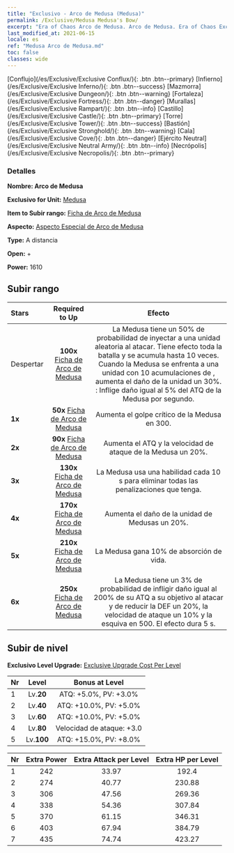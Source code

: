 ```yaml
---
title: "Exclusivo - Arco de Medusa (Medusa)"
permalink: /Exclusive/Medusa Medusa's Bow/
excerpt: "Era of Chaos Arco de Medusa. Arco de Medusa. Era of Chaos Exclusivo Arco de Medusa. Medusa Exclusivo."
last_modified_at: 2021-06-15
locale: es
ref: "Medusa Arco de Medusa.md"
toc: false
classes: wide
---
```

 [Conflujo](/es/Exclusive/Exclusive Conflux/){: .btn .btn--primary} [Infierno](/es/Exclusive/Exclusive Inferno/){: .btn .btn--success} [Mazmorra](/es/Exclusive/Exclusive Dungeon/){: .btn .btn--warning} [Fortaleza](/es/Exclusive/Exclusive Fortress/){: .btn .btn--danger} [Murallas](/es/Exclusive/Exclusive Rampart/){: .btn .btn--info} [Castillo](/es/Exclusive/Exclusive Castle/){: .btn .btn--primary} [Torre](/es/Exclusive/Exclusive Tower/){: .btn .btn--success} [Bastión](/es/Exclusive/Exclusive Stronghold/){: .btn .btn--warning} [Cala](/es/Exclusive/Exclusive Cove/){: .btn .btn--danger} [Ejército Neutral](/es/Exclusive/Exclusive Neutral Army/){: .btn .btn--info} [Necrópolis](/es/Exclusive/Exclusive Necropolis/){: .btn .btn--primary} 

### Detalles
 **Nombre: Arco de Medusa** 

 **Exclusivo for Unit:** [Medusa](/es/units/Medusa/) 

 **Item to Subir rango:** [Ficha de Arco de Medusa](/ItemsES/con_991/)

 **Aspecto:** [Aspecto Especial de Arco de Medusa](/ItemsES/con_659/)

 **Type:** A distancia

 **Open:** +

 **Power:** 1610

## Subir rango

  |     Stars    |  Required to Up | Efecto |
  |:-------------|:---------------:|:---------------:|
  |  Despertar  | **100x** [Ficha de Arco de Medusa](/ItemsES/con_991/) | La Medusa tiene un 50% de probabilidad de inyectar <Veneno de serpiente> a una unidad aleatoria al atacar. Tiene efecto toda la batalla y se acumula hasta 10 veces. Cuando la Medusa se enfrenta a una unidad con 10 acumulaciones de <Veneno de serpiente>, aumenta el daño de la unidad un 30%. <Veneno de serpiente>: Inflige daño igual al 5% del ATQ de la Medusa por segundo. |
  | **1x** <i class="fas fa-star"/> | **50x** [Ficha de Arco de Medusa](/ItemsES/con_991/) | Aumenta el golpe crítico de la Medusa en 300. |
  | **2x** <i class="fas fa-star"/> | **90x** [Ficha de Arco de Medusa](/ItemsES/con_991/) | Aumenta el ATQ y la velocidad de ataque de la Medusa un 20%. |
  | **3x** <i class="fas fa-star"/> | **130x** [Ficha de Arco de Medusa](/ItemsES/con_991/) | <Slough> La Medusa usa una habilidad cada 10 s para eliminar todas las penalizaciones que tenga. |
  | **4x** <i class="fas fa-star"/> | **170x** [Ficha de Arco de Medusa](/ItemsES/con_991/) | Aumenta el daño de la unidad de Medusas un 20%. |
  | **5x** <i class="fas fa-star"/> | **210x** [Ficha de Arco de Medusa](/ItemsES/con_991/) | La Medusa gana 10% de absorción de vida. |
  | **6x** <i class="fas fa-star"/> | **250x** [Ficha de Arco de Medusa](/ItemsES/con_991/) | <Throat Seal> La Medusa tiene un 3% de probabilidad de infligir daño igual al 200% de su ATQ a su objetivo al atacar y de reducir la DEF un 20%, la velocidad de ataque un 10% y la esquiva en 500. El efecto dura 5 s. |


## Subir de nivel
 **Exclusivo Level Upgrade:** [Exclusive Upgrade Cost Per Level](/Exclusive/ExclusiveUpgradeCostPerLevel/)

  |  Nr  |   Level  | Bonus at Level |
  |:-----|:--------:|:--------------:|
  | 1 | Lv.**20** | ATQ: +5.0%, PV: +3.0% |
  | 2 | Lv.**40** | ATQ: +10.0%, PV: +5.0% |
  | 3 | Lv.**60** | ATQ: +10.0%, PV: +5.0% |
  | 4 | Lv.**80** | Velocidad de ataque: +3.0 |
  | 5 | Lv.**100** | ATQ: +15.0%, PV: +8.0% |


  |  Nr  |  Extra Power | Extra Attack per Level | Extra HP per Level |
  |:-----|:--------:|:--------:|:--------:|
  | 1 | 242 | 33.97 | 192.4 |
  | 2 | 274 | 40.77 | 230.88 |
  | 3 | 306 | 47.56 | 269.36 |
  | 4 | 338 | 54.36 | 307.84 |
  | 5 | 370 | 61.15 | 346.31 |
  | 6 | 403 | 67.94 | 384.79 |
  | 7 | 435 | 74.74 | 423.27 |


